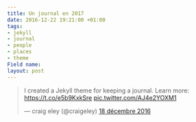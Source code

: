```yaml
---
title: Un journal en 2017
date: 2016-12-22 19:21:00 +01:00
tags:
- jekyll
- journal
- people
- places
- theme
Field name: 
layout: post
---
```


<blockquote class="twitter-tweet" data-lang="fr"><p lang="en" dir="ltr">I created a Jekyll theme for keeping a journal. Learn more: <a href="https://t.co/e5b9KxkSre">https://t.co/e5b9KxkSre</a> <a href="https://t.co/AJ4e2YOXM1">pic.twitter.com/AJ4e2YOXM1</a></p>&mdash; craig eley (@craigeley) <a href="https://twitter.com/craigeley/status/810564628984037377">18 décembre 2016</a></blockquote>
<script async src="//platform.twitter.com/widgets.js" charset="utf-8"></script>